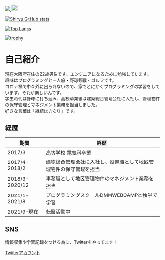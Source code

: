 <p align="left"> 
  <a href="https://github.com/siryu-saito">
    <img src="https://komarev.com/ghpvc/?username=siryu-saito"/>
  </a>
  <a href="https://twitter.com/ryuryu0213ww">
    <img height="20" src="https://img.shields.io/twitter/follow/ryuryu0213ww?label=Twitter&logo=twitter&style=flat" />
  </a>
</p>

[![Shiryu GitHub stats](https://github-readme-stats.vercel.app/api?username=siryu-saito&theme=vue-dark&show_icons=true)](https://github.com/siryu-saito/github-readme-stats)

[![Top Langs](https://github-readme-stats.vercel.app/api/top-langs/?username=siryu-saito&theme=vue-dark&show_icons=true&layout=compact)](https://github.com/siryu-saito/github-readme-stats)

[![trophy](https://github-profile-trophy.vercel.app/?username=siryu-saito&theme=dracula)](https://github.com/siryu-saito/github-profile-trophy)

# 自己紹介

現在大阪府在住の22歳男性です。エンジニアになるために勉強しています。  
趣味はプログラミングと一人旅・野球観戦・ゴルフです。  
コロナ禍で中々外に出られないので、家でとにかくプログラミングの学習をしています。それが楽しいんです。  
学生時代は野球に打ち込み、高校卒業後は建築総合管理会社に入社し、管理物件の保守管理とマネジメント業務を担当しました。  
好きな言葉は「継続は力なり」です。

## 経歴

| 期間 | 経歴 |
----|----
| 2017/3 | 高等学校 電気科卒業 |
| 2017/4-2018/2  | 建物総合管理会社に入社し、設備職として地区管理物件の保守管理を担当 |
| 2018/3-2020/12 | 事務職として地区管理物件のマネジメント業務を担当 |
| 2021/1-2021/8 | プログラミングスクールDMMWEBCAMPと独学で学習 |
| 2021/9-現在 | 転職活動中 |

## SNS

情報収集や学習記録をつける為に、Twitterをやってます！

[Twiiterアカウント](https://twitter.com/ryuryu0213ww)
